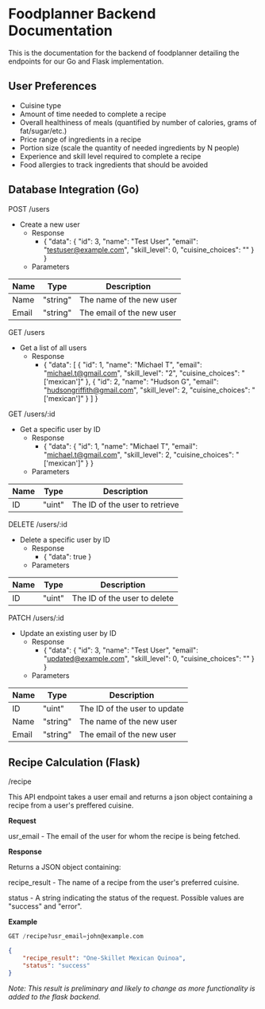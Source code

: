 # Foodplanner Backend Documentation
This is the documentation for the backend of foodplanner detailing the endpoints for our Go and Flask implementation.

## User Preferences
- Cuisine type
- Amount of time needed to complete a recipe
- Overall healthiness of meals (quantified by number of calories, grams of fat/sugar/etc.)
- Price range of ingredients in a recipe
- Portion size (scale the quantity of needed ingredients by N people)
- Experience and skill level required to complete a recipe
- Food allergies to track ingredients that should be avoided

## Database Integration (Go)

POST /users
- Create a new user
  - Response
    - {
    "data": {
        "id": 3,
        "name": "Test User",
        "email": "testuser@example.com",
        "skill_level": 0,
        "cuisine_choices": ""
    }
}
  - Parameters

| Name | Type | Description |
|---|---|---|
| Name | "string" | The name of the new user |
| Email | "string" | The email of the new user |

GET /users
- Get a list of all users
  - Response
    - {
  "data": [
    {
      "id": 1,
      "name": "Michael T",
      "email": "michael.t@gmail.com",
      "skill_level": "2",
      "cuisine_choices": "['mexican']"
    },
    {
      "id": 2,
      "name": "Hudson G",
      "email": "hudsongriffith@gmail.com",
      "skill_level": 2,
      "cuisine_choices": "['mexican']"
    }
  ]
}

GET /users/:id
- Get a specific user by ID
  - Response
    - {
    "data": {
        "id": 1,
        "name": "Michael T",
        "email": "michael.t@gmail.com",
        "skill_level": 2,
        "cuisine_choices": "['mexican']"
    }
}
  - Parameters

| Name | Type | Description |
|---|---|---|
| ID | "uint" | The ID of the user to retrieve |

DELETE /users/:id
- Delete a specific user by ID
  - Response
    - {
    "data": true
}
  - Parameters

| Name | Type | Description |
|---|---|---|
| ID | "uint" | The ID of the user to delete |

PATCH /users/:id
- Update an existing user by ID
  - Response
    - {
    "data": {
        "id": 3,
        "name": "Test User",
        "email": "updated@example.com",
        "skill_level": 0,
        "cuisine_choices": ""
    }
}
  - Parameters

| Name | Type | Description |
|---|---|---|
| ID | "uint" | The ID of the user to update |
| Name | "string" | The name of the new user |
| Email | "string" | The email of the new user |


## Recipe Calculation (Flask)

/recipe

This API endpoint takes a user email and returns a json object containing a recipe from a user's preffered cuisine.

**Request**

usr_email - The email of the user for whom the recipe is being fetched.

**Response**

Returns a JSON object containing:

recipe_result - The name of a recipe from the user's preferred cuisine.

status - A string indicating the status of the request. Possible values are "success" and "error".

**Example**
``` sql
GET /recipe?usr_email=john@example.com
```

``` json
{
    "recipe_result": "One-Skillet Mexican Quinoa",
    "status": "success"
}
```
*Note: This result is preliminary and likely to change as more functionality is added to the flask backend.*
